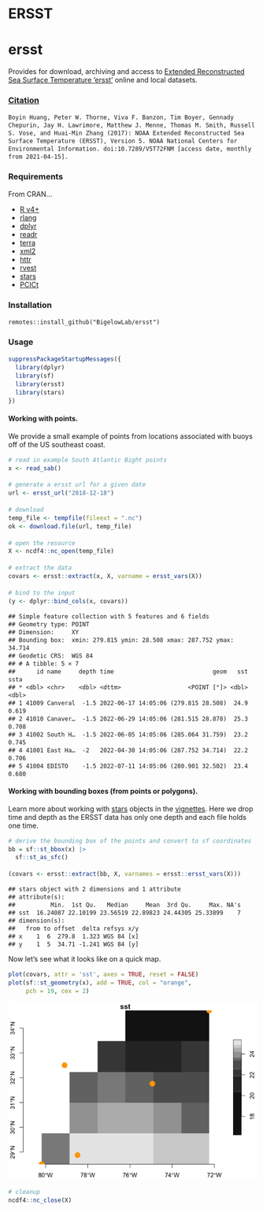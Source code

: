 ERSST
================

# ersst

Provides for download, archiving and access to [Extended Reconstructed
Sea Surface Temperature
‘ersst’](https://www.ncei.noaa.gov/products/extended-reconstructed-sst)
online and local datasets.

### [Citation](https://www.ncei.noaa.gov/access/metadata/landing-page/bin/iso?id=gov.noaa.ncdc:C00927)

    Boyin Huang, Peter W. Thorne, Viva F. Banzon, Tim Boyer, Gennady Chepurin, Jay H. Lawrimore, Matthew J. Menne, Thomas M. Smith, Russell S. Vose, and Huai-Min Zhang (2017): NOAA Extended Reconstructed Sea Surface Temperature (ERSST), Version 5. NOAA National Centers for Environmental Information. doi:10.7289/V5T72FNM [access date, monthly from 2021-04-15].

### Requirements

From CRAN…

- [R v4+](https://www.r-project.org/)
- [rlang](https://CRAN.R-project.org/package=rlang)
- [dplyr](https://CRAN.R-project.org/package=dplyr)
- [readr](https://CRAN.R-project.org/package=readr)
- [terra](https://CRAN.R-project.org/package=terra)
- [xml2](https://CRAN.R-project.org/package=xml2)
- [httr](https://CRAN.R-project.org/package=httr)
- [rvest](https://CRAN.R-project.org/package=rvest)
- [stars](https://CRAN.R-project.org/package=stars)
- [PCICt](https://CRAN.R-project.org/package=PCICt)

### Installation

    remotes::install_github("BigelowLab/ersst")

### Usage

``` r
suppressPackageStartupMessages({
  library(dplyr)
  library(sf)
  library(ersst)
  library(stars)
})
```

#### Working with points.

We provide a small example of points from locations associated with
buoys off of the US southeast coast.

``` r
# read in example South Atlantic Bight points
x <- read_sab()

# generate a ersst url for a given date
url <- ersst_url("2018-12-18")

# download
temp_file <- tempfile(fileext = ".nc")
ok <- download.file(url, temp_file)

# open the resource
X <- ncdf4::nc_open(temp_file)

# extract the data 
covars <- ersst::extract(x, X, varname = ersst_vars(X))

# bind to the input
(y <- dplyr::bind_cols(x, covars))
```

    ## Simple feature collection with 5 features and 6 fields
    ## Geometry type: POINT
    ## Dimension:     XY
    ## Bounding box:  xmin: 279.815 ymin: 28.508 xmax: 287.752 ymax: 34.714
    ## Geodetic CRS:  WGS 84
    ## # A tibble: 5 × 7
    ##      id name     depth time                            geom   sst  ssta
    ## * <dbl> <chr>    <dbl> <dttm>                   <POINT [°]> <dbl> <dbl>
    ## 1 41009 Canveral  -1.5 2022-06-17 14:05:06 (279.815 28.508)  24.9 0.619
    ## 2 41010 Canaver…  -1.5 2022-06-29 14:05:06 (281.515 28.878)  25.3 0.708
    ## 3 41002 South H…  -1.5 2022-06-05 14:05:06 (285.064 31.759)  23.2 0.745
    ## 4 41001 East Ha…  -2   2022-04-30 14:05:06 (287.752 34.714)  22.2 0.706
    ## 5 41004 EDISTO    -1.5 2022-07-11 14:05:06 (280.901 32.502)  23.4 0.680

#### Working with bounding boxes (from points or polygons).

Learn more about working with
[stars](https://CRAN.R-project.org/package=stars) objects in the
[vignettes](https://r-spatial.github.io/stars/). Here we drop time and
depth as the ERSST data has only one depth and each file holds one time.

``` r
# derive the bounding box of the points and convert to sf coordinates
bb = sf::st_bbox(x) |>
  sf::st_as_sfc()

(covars <- ersst::extract(bb, X, varnames = ersst::ersst_vars(X)))
```

    ## stars object with 2 dimensions and 1 attribute
    ## attribute(s):
    ##          Min.  1st Qu.   Median     Mean  3rd Qu.     Max. NA's
    ## sst  16.24087 22.10199 23.56519 22.89823 24.44305 25.33899    7
    ## dimension(s):
    ##   from to offset  delta refsys x/y
    ## x    1  6  279.8  1.323 WGS 84 [x]
    ## y    1  5  34.71 -1.241 WGS 84 [y]

Now let’s see what it looks like on a quick map.

``` r
plot(covars, attr = 'sst', axes = TRUE, reset = FALSE)
plot(sf::st_geometry(x), add = TRUE, col = "orange", 
     pch = 19, cex = 2)
```

![](README_files/figure-gfm/unnamed-chunk-4-1.png)<!-- -->

``` r
# cleanup
ncdf4::nc_close(X)
```
